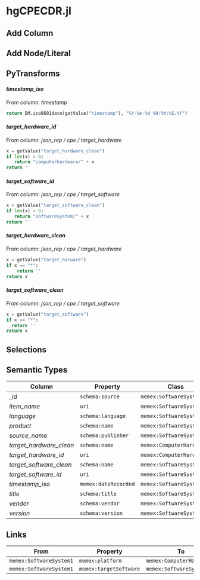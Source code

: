 # hgCPECDR.jl

## Add Column

## Add Node/Literal

## PyTransforms
#### _timestamp_iso_
From column: _timestamp_
``` python
return DM.iso8601date(getValue("timestamp"), "%Y-%m-%d %H:%M:%S.%f")
```

#### _target_hardware_id_
From column: _json_rep / cpe / target_hardware_
``` python
x = getValue("target_hardware_clean")
if len(x) > 0:
   return "computerhardware/" + x
return ''
```

#### _target_software_id_
From column: _json_rep / cpe / target_software_
``` python
x = getValue("target_software_clean")
if len(x) > 0:
   return "softwareSystem/" + x
return ''
```

#### _target_hardware_clean_
From column: _json_rep / cpe / target_hardware_
``` python
x = getValue("target_harware")
if x == "*":
    return ''
return x
```

#### _target_software_clean_
From column: _json_rep / cpe / target_software_
``` python
x = getValue("target_software")
if x == "*":
  return ''
return x
```


## Selections

## Semantic Types
| Column | Property | Class |
|  ----- | -------- | ----- |
| __id_ | `schema:source` | `memex:SoftwareSystem1`|
| _item_name_ | `uri` | `memex:SoftwareSystem1`|
| _language_ | `schema:language` | `memex:SoftwareSystem1`|
| _product_ | `schema:name` | `memex:SoftwareSystem1`|
| _source_name_ | `schema:publisher` | `memex:SoftwareSystem1`|
| _target_hardware_clean_ | `schema:name` | `memex:ComputerHardware1`|
| _target_hardware_id_ | `uri` | `memex:ComputerHardware1`|
| _target_software_clean_ | `schema:name` | `memex:SoftwareSystem2`|
| _target_software_id_ | `uri` | `memex:SoftwareSystem2`|
| _timestamp_iso_ | `memex:dateRecorded` | `memex:SoftwareSystem1`|
| _title_ | `schema:title` | `memex:SoftwareSystem1`|
| _vendor_ | `schema:vendor` | `memex:SoftwareSystem1`|
| _version_ | `schema:version` | `memex:SoftwareSystem1`|


## Links
| From | Property | To |
|  --- | -------- | ---|
| `memex:SoftwareSystem1` | `memex:platform` | `memex:ComputerHardware1`|
| `memex:SoftwareSystem1` | `memex:targetSoftware` | `memex:SoftwareSystem2`|
